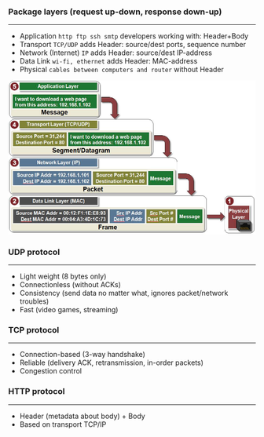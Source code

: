 ### Package layers (request up-down, response down-up)
***
+ Application `http ftp ssh smtp` developers working with: Header+Body
+ Transport `TCP/UDP` adds Header: source/dest ports, sequence number
+ Network (Internet) `IP` adds Header: source/dest IP-address
+ Data Link `wi-fi, ethernet` adds Header: MAC-address
+ Physical `cables between computers and router` without Header

[<img src="package-layers.png" width="600"/>](package-layers.png)

### UDP protocol
***
+ Light weight (8 bytes only)
+ Connectionless (without ACKs)
+ Consistency (send data no matter what, ignores packet/network troubles)
+ Fast (video games, streaming)

### TCP protocol
***
+ Connection-based (3-way handshake)
+ Reliable (delivery ACK, retransmission, in-order packets)
+ Congestion control

### HTTP protocol
***
+ Header (metadata about body) + Body
+ Based on transport TCP/IP
